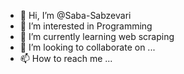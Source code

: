 - 👋 Hi, I’m @Saba-Sabzevari
- 👀 I’m interested in Programming
- 🌱 I’m currently learning web scraping
- 💞️ I’m looking to collaborate on ...
- 📫 How to reach me ...

<!---
Saba-Sabzevari/profile is a ✨ special ✨ repository because its `README.md` (this file) appears on your GitHub profile.
You can click the Preview link to take a look at your changes.
--->

